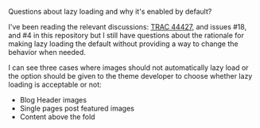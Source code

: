 Questions about lazy loading and why it's enabled by default?

I've been reading the relevant discussions: [TRAC 44427](https://core.trac.wordpress.org/ticket/44427), and issues #18, and #4 in this repository but I still have questions about the rationale for making lazy loading the default without providing a way to change the behavior when needed.

I can see three cases where images should not automatically lazy load or the option should be given to the theme developer to choose whether lazy loading is acceptable or not:

* Blog Header images
* Single pages post featured images
* Content above the fold



